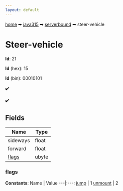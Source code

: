 ```yaml
---
layout: default
---
```


[home](/) ➡ [java315](/protocol/java315) ➡ [serverbound](/protocol/java315/serverbound) ➡ steer-vehicle

# Steer-vehicle

**Id**: 21

**Id** (hex): 15

**Id** (bin): 00010101

✔️

✔️

## Fields

Name | Type
---|---
sideways | float
forward | float
[flags](#flags) | ubyte

### flags

**Constants**:
Name | Value
---|:---:
[jump](flags_jump) | 1
[unmount](flags_unmount) | 2

